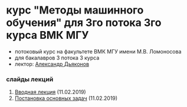 # курс "Методы машинного обучения" для 3го потока 3го курса ВМК МГУ

* потоковый курс на факультете ВМК МГУ имени М.В. Ломоносова 
* для бакалавров 3 потока 3 курса
* лектор: [Александр Дьяконов](https://dyakonov.org/ag/)

### слайды лекций

1. [Вводная лекция](./2021autumn/ML012_terms_202102a.pdf) (11.02.2019)
2. [Постановка основных задач](./2021autumn/ML013_introclassreg_202102a.pdf) (11.02.2019)
